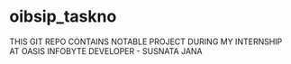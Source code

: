 # oibsip_taskno
THIS GIT REPO CONTAINS NOTABLE PROJECT DURING MY INTERNSHIP AT OASIS INFOBYTE
DEVELOPER - SUSNATA JANA
